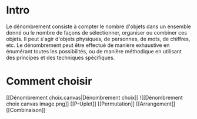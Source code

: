 # Intro
Le dénombrement consiste à compter le nombre d'objets dans un ensemble donné ou le nombre de façons de sélectionner, organiser ou combiner ces objets. Il peut s'agir d'objets physiques, de personnes, de mots, de chiffres, etc. Le dénombrement peut être effectué de manière exhaustive en énumérant toutes les possibilités, ou de manière méthodique en utilisant des principes et des techniques spécifiques.
# Comment choisir
[[Dénombrement choix.canvas|Dénombrement choix]]
![[Dénombrement choix canvas image.png]]
[[P-Uplet]]
[[Permutation]]
[[Arrangement]]
[[Combinaison]]
